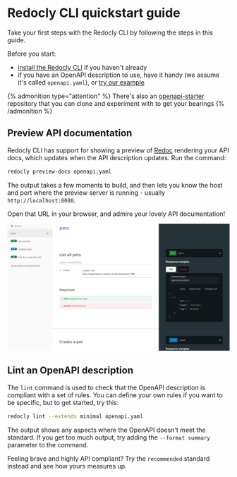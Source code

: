 # Redocly CLI quickstart guide

Take your first steps with the Redocly CLI by following the steps in this guide.

Before you start:

- [install the Redocly CLI](./installation.md) if you haven't already
- if you have an OpenAPI description to use, have it handy (we assume it's called `openapi.yaml`), or [try our example](https://github.com/Redocly/openapi-starter/blob/main/openapi/openapi.yaml)

{% admonition type="attention" %}
There's also an [openapi-starter](https://github.com/Redocly/openapi-starter) repository that you can clone and experiment with to get your bearings
{% /admonition %}

## Preview API documentation

Redocly CLI has support for showing a preview of [Redoc](https://redocly.com/redoc/) rendering your API docs, which updates when the API description updates.
Run the command:

```bash
redocly preview-docs openapi.yaml
```

The output takes a few moments to build, and then lets you know the host and port where the preview server is running - usually `http://localhost:8080`.

Open that URL in your browser, and admire your lovely API documentation!

![Preview of API documentation](./images/preview-docs.png)

## Lint an OpenAPI description

The `lint` command is used to check that the OpenAPI description is compliant with a set of rules. You can define your own rules if you want to be specific, but to get started, try this:

```bash
redocly lint --extends minimal openapi.yaml
```

The output shows any aspects where the OpenAPI doesn't meet the standard. If you get too much output, try adding the `--format summary` parameter to the command.

Feeling brave and highly API compliant? Try the `recommended` standard instead and see how yours measures up.
